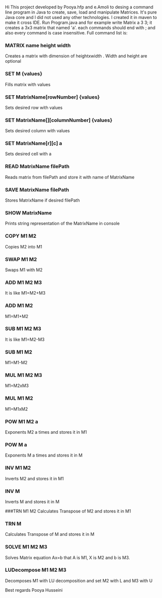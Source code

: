 Hi
This project developed by Pooya.hfp and e.Amoli to desing a command line program in Java to create, save, load and manipulate Matrices.
It's pure Java core and I did not used any other technologies. I created it in maven to make it cross IDE.
Run Program.java and for example write Matrix a 3 3; it creates a 3x3 matrix that named 'a'.
each commands should end with ; and also every command is case insensitive.
Full command list is:

### MATRIX name height width
Creates a matrix with dimension of heightxwidth . Width and height are optional

### SET M {values}
Fills matrix with values 

### SET MatrixName[rowNumber] {values}
Sets desired row with values

### SET MatrixName[][columnNumber] {values}
Sets desired column with values

### SET MatrixName[r][c] a
Sets desired cell with a

### READ MatrixName filePath 
Reads matrix from filePath and store it with name of MatrixName

### SAVE MatrixName filePath
Stores  MatrixName if desired filePath

### SHOW  MatrixName
Prints string representation of the  MatrixName in console

### COPY M1 M2
Copies M2 into M1

### SWAP M1 M2
Swaps M1 with M2

### ADD M1 M2 M3
It is like M1=M2+M3

### ADD M1 M2
M1=M1+M2

### SUB M1 M2 M3
It is like M1=M2-M3

### SUB M1 M2
M1=M1-M2

### MUL M1 M2 M3
M1=M2xM3

### MUL M1 M2
M1=M1xM2

### POW M1 M2 a
Exponents M2 a times and stores it in M1

### POW M a
Exponents M a times and stores it in M

### INV M1 M2
Inverts M2 and stores it in M1

### INV M
Inverts M and stores it in M

###TRN M1 M2
Calculates Transpose of M2 and stores it in M1

### TRN M
Calculates Transpose of M and stores it in M

### SOLVE M1 M2 M3
Solves Matrix equation  Ax=b that A is M1, X is M2 and b is M3.

### LUDecompose M1 M2 M3
Decomposes M1 with LU decomposition and set M2 with L and M3 with U



Best regards
Pooya Husseini

